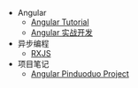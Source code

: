 - Angular
	- [Angular Tutorial](Angular/Angular%20Tutorial.md)
	- [Angular 实战开发](Angular/Angular%20实战开发.md)
- 异步编程
	- [RXJS](Angular/RXJS.md)
- 项目笔记
	- [Angular Pinduoduo Project](Angular/Angular%20Pinduoduo%20Project.md)




